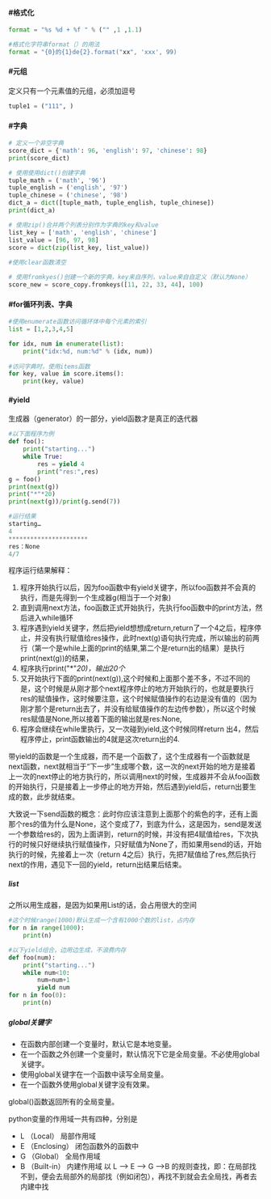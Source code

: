 

#### #格式化

```python
format = "%s %d + %f " % ("" ,1 ,1.1)

#格式化字符串format（）的用法
format = "{0}的{1}de{2}.format("xx", 'xxx', 99)
```



#### #元组

定义只有一个元素值的元组，必须加逗号

```python
tuple1 = ("111", )
```



#### #字典

```python
# 定义一个非空字典
score_dict = {'math': 96, 'english': 97, 'chinese': 98}
print(score_dict)

# 使用使用dict()创建字典
tuple_math = ('math', '96')
tuple_english = ('english', '97')
tuple_chinese = ('chinese', '98')
dict_a = dict([tuple_math, tuple_english, tuple_chinese])
print(dict_a)

# 使用zip()合并两个列表分别作为字典的key和value
list_key = ['math', 'english', 'chinese']
list_value = [96, 97, 98]
score = dict(zip(list_key, list_value))
 
#使用clear函数清空

# 使用fromkyes()创建一个新的字典，key来自序列，value来自自定义（默认为None）
score_new = score_copy.fromkeys([11, 22, 33, 44], 100)
```



#### #for循环列表、字典

```python
#使用enumerate函数访问循环体中每个元素的索引
list = [1,2,3,4,5]

for idx, num in enumerate(list):
    print("idx:%d, num:%d" % (idx, num))
    
#访问字典时，使用items函数
for key, value in score.items():
    print(key, value)
```



#### #yield

生成器（generator）的一部分，yield函数才是真正的迭代器

```python
#以下面程序为例
def foo():
    print("starting...")
    while True:
        res = yield 4
        print("res:",res)
g = foo()
print(next(g))
print("*"*20)
print(next(g))/print(g.send(7))

#运行结果
starting…
4
**********************
res：None
4/7
```

程序运行结果解释：

1. 程序开始执行以后，因为foo函数中有yield关键字，所以foo函数并不会真的执行，而是先得到一个生成器g(相当于一个对象)
2. 直到调用next方法，foo函数正式开始执行，先执行foo函数中的print方法，然后进入while循环
3. 程序遇到yield关键字，然后把yield想想成return,return了一个4之后，程序停止，并没有执行赋值给res操作，此时next(g)语句执行完成，所以输出的前两行（第一个是while上面的print的结果,第二个是return出的结果）是执行print(next(g))的结果，
4. 程序执行print("*"*20)，输出20个*
5. 又开始执行下面的print(next(g)),这个时候和上面那个差不多，不过不同的是，这个时候是从刚才那个next程序停止的地方开始执行的，也就是要执行res的赋值操作，这时候要注意，这个时候赋值操作的右边是没有值的（因为刚才那个是return出去了，并没有给赋值操作的左边传参数），所以这个时候res赋值是None,所以接着下面的输出就是res:None,
6. 程序会继续在while里执行，又一次碰到yield,这个时候同样return 出4，然后程序停止，print函数输出的4就是这次return出的4.

   

带yield的函数是一个生成器，而不是一个函数了，这个生成器有一个函数就是next函数，next就相当于“下一步”生成哪个数，这一次的next开始的地方是接着上一次的next停止的地方执行的，所以调用next的时候，生成器并不会从foo函数的开始执行，只是接着上一步停止的地方开始，然后遇到yield后，return出要生成的数，此步就结束。

大致说一下send函数的概念：此时你应该注意到上面那个的紫色的字，还有上面那个res的值为什么是None，这个变成了7，到底为什么，这是因为，send是发送一个参数给res的，因为上面讲到，return的时候，并没有把4赋值给res，下次执行的时候只好继续执行赋值操作，只好赋值为None了，而如果用send的话，开始执行的时候，先接着上一次（return 4之后）执行，先把7赋值给了res,然后执行next的作用，遇见下一回的yield，return出结果后结束。



##### list

之所以用生成器，是因为如果用List的话，会占用很大的空间

```python
#这个时候range(1000)默认生成一个含有1000个数的list，占内存
for n in range(1000):
    print(n)

#以下yield组合，边用边生成，不浪费内存
def foo(num):
    print("starting...")
    while num<10:
        num=num+1
        yield num
for n in foo(0):
    print(n)
```



##### global关键字

- 在函数内部创建一个变量时，默认它是本地变量。
- 在一个函数之外创建一个变量时，默认情况下它是全局变量。不必使用global关键字。
- 使用global关键字在一个函数中读写全局变量。
- 在一个函数外使用global关键字没有效果。

global()函数返回所有的全局变量。



python变量的作用域一共有四种，分别是

- L （Local） 局部作用域
- E （Enclosing） 闭包函数外的函数中
- G （Global） 全局作用域
- B （Built-in） 内建作用域 以 L –> E –> G –>B 的规则查找，即：在局部找不到，便会去局部外的局部找（例如闭包），再找不到就会去全局找，再者去内建中找



